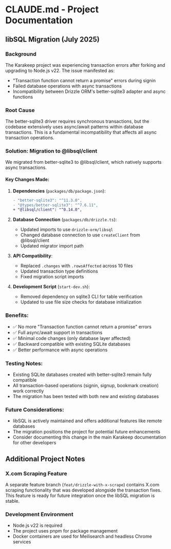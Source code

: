 # CLAUDE.md - Project Documentation

## libSQL Migration (July 2025)

### Background
The Karakeep project was experiencing transaction errors after forking and upgrading to Node.js v22. The issue manifested as:
- "Transaction function cannot return a promise" errors during signin
- Failed database operations with async transactions
- Incompatibility between Drizzle ORM's better-sqlite3 adapter and async functions

### Root Cause
The better-sqlite3 driver requires synchronous transactions, but the codebase extensively uses async/await patterns within database transactions. This is a fundamental incompatibility that affects all async transaction operations.

### Solution: Migration to @libsql/client

We migrated from better-sqlite3 to @libsql/client, which natively supports async transactions.

#### Key Changes Made:

1. **Dependencies** (`packages/db/package.json`):
   ```diff
   - "better-sqlite3": "^11.3.0",
   - "@types/better-sqlite3": "^7.6.11",
   + "@libsql/client": "^0.14.0",
   ```

2. **Database Connection** (`packages/db/drizzle.ts`):
   - Updated imports to use `drizzle-orm/libsql`
   - Changed database connection to use `createClient` from @libsql/client
   - Updated migrator import path

3. **API Compatibility**:
   - Replaced `.changes` with `.rowsAffected` across 10 files
   - Updated transaction type definitions
   - Fixed migration script imports

4. **Development Script** (`start-dev.sh`):
   - Removed dependency on sqlite3 CLI for table verification
   - Updated to use file size checks for database initialization

### Benefits:
- ✅ No more "Transaction function cannot return a promise" errors
- ✅ Full async/await support in transactions
- ✅ Minimal code changes (only database layer affected)
- ✅ Backward compatible with existing SQLite databases
- ✅ Better performance with async operations

### Testing Notes:
- Existing SQLite databases created with better-sqlite3 remain fully compatible
- All transaction-based operations (signin, signup, bookmark creation) work correctly
- The migration has been tested with both new and existing databases

### Future Considerations:
- libSQL is actively maintained and offers additional features like remote databases
- The migration positions the project for potential future enhancements
- Consider documenting this change in the main Karakeep documentation for other developers

## Additional Project Notes

### X.com Scraping Feature
A separate feature branch (`feat/drizzle-with-x-scrape`) contains X.com scraping functionality that was developed alongside the transaction fixes. This feature is ready for future integration once the libSQL migration is stable.

### Development Environment
- Node.js v22 is required
- The project uses pnpm for package management
- Docker containers are used for Meilisearch and headless Chrome services